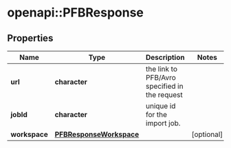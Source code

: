 # openapi::PFBResponse


## Properties
Name | Type | Description | Notes
------------ | ------------- | ------------- | -------------
**url** | **character** | the link to PFB/Avro specified in the request | 
**jobId** | **character** | unique id for the import job. | 
**workspace** | [**PFBResponseWorkspace**](PFBResponse_workspace.md) |  | [optional] 


